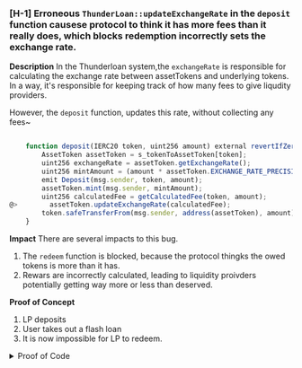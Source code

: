 ### [H-1] Erroneous `ThunderLoan::updateExchangeRate` in the `deposit` function causese protocol to think it has more fees than it really does, which blocks redemption incorrectly sets the exchange rate.

**Description** In the Thunderloan system,the `exchangeRate` is responsible for calculating the exchange rate between assetTokens and underlying tokens. In a way, it's responsible for keeping track of how many fees to give liqudity providers.

However, the `deposit` function, updates this rate, without collecting any fees~

```javascript

    function deposit(IERC20 token, uint256 amount) external revertIfZero(amount) revertIfNotAllowedToken(token) {
        AssetToken assetToken = s_tokenToAssetToken[token];
        uint256 exchangeRate = assetToken.getExchangeRate();
        uint256 mintAmount = (amount * assetToken.EXCHANGE_RATE_PRECISION()) / exchangeRate;
        emit Deposit(msg.sender, token, amount);
        assetToken.mint(msg.sender, mintAmount);
        uint256 calculatedFee = getCalculatedFee(token, amount);
@>        assetToken.updateExchangeRate(calculatedFee);
        token.safeTransferFrom(msg.sender, address(assetToken), amount);
    }
```

**Impact** There are several impacts to this bug.

1. The `redeem` function is blocked, because the protocol thingks the owed tokens is more than it has.
2. Rewars are incorrectly calculated, leading to liquidity proivders potentially getting way more or less than deserved.

**Proof of Concept**

1. LP deposits
2. User takes out a flash loan
3. It is now impossible for LP to redeem.

<details>
<summary>Proof of Code</summary>

Place the following into `ThunderLoanTest.t.sol`.

```javascript
    function testRedeemAfterLoan() public setAllowedToken hasDeposits{
        uint256 amountToBorrow = AMOUNT * 10;
        uint256 calculatedFee = thunderLoan.getCalculatedFee(tokenA, amountToBorrow);

        vm.startPrank(user);
        tokenA.mint(address(mockFlashLoanReceiver), calculatedFee); //
        thunderLoan.flashloan(address(mockFlashLoanReceiver), tokenA, amountToBorrow, "");
        vm.stopPrank();

        uint256 amountToRedeem = type(uint256).max;
        vm.startPrank(liquidityProvider);
        thunderLoan.redeem(tokenA, amountToRedeem);
    }
```
<details>

**Recommended Mitigations** Remove the incorrectly updated exchange rate lines from `deposit`.


```diff

    function deposit(IERC20 token, uint256 amount) external revertIfZero(amount) revertIfNotAllowedToken(token) {
        AssetToken assetToken = s_tokenToAssetToken[token];
        uint256 exchangeRate = assetToken.getExchangeRate();
        uint256 mintAmount = (amount * assetToken.EXCHANGE_RATE_PRECISION()) / exchangeRate;
        emit Deposit(msg.sender, token, amount);
        assetToken.mint(msg.sender, mintAmount);
-       uint256 calculatedFee = getCalculatedFee(token, amount);
-       assetToken.updateExchangeRate(calculatedFee);
        token.safeTransferFrom(msg.sender, address(assetToken), amount);
    }
    
```

### [H-2] Mixng up variable locatino causes storage collisions in `ThunderLoan::s_flashLoanFee` and `ThunderLoan::s_currentlyFlashLoaning`, freezing protocol.

**Description** `ThunderLoan.sol` has two variables in the following order.

```javascript
    uint256 private s_feePrecision;
    uint256 private s_flashLoanFee; // 0.3% ETH fee
```

However, the upgraded contract `ThunderLoandUpgraded.sol` has them in a different order:

```javascript
    uint256 private s_flashLoanFee; // 0.3% ETH fee
    uint256 public constant FEE_PRECISION = 1e18;
```

Due to how solidity works, after the upgrade the `s_flashLoanFee` will have the avlue of `s_feePrecision`. You cannot adjust the positino of storage variables, and removing storage varabiles for constant variables, beraks the storage locations as well.

**Impact** After the ugprade, the `s_flashLoanFee` will have the value of `s_feePrecision`. This means that users who take out flash loans right after an upgrade will be charged the wrong fee. 

More importanly the `s_currentlyFlashLoaning` mapping will start in the wrong storage slot. 

**Proof of Concept**

<details>
<summary>PoC</summary>

Place the following into `ThunderLoanTest.t.sol`.

```javascript
import {ThunderLoanUpgraded} from "../../src/upgradedProtocol/ThunderLoanUpgraded.sol";
...

    function testUpgradeBreaks() public {
        uint256 feeBeforeUpgrade = thunderLoan.getFee();
        vm.startPrank(thunderLoan.owner());
        ThunderLoanUpgraded upgraded = new ThunderLoanUpgraded();
        thunderLoan.upgradeToAndCall(address(upgraded), "");
        uint256 feeAfterUpgarde = thunderLoan.getFee();

        console2.log("Fee before: ", feeBeforeUpgrade);
        console2.log("Fee after: ", feeAfterUpgarde);
        assert(feeBeforeUpgrade != feeAfterUpgarde);
    }

```
You can also see the storage layout difference by running `forge inspect ThunderLoan storage` and `forge inspect THunderLoanUpgarded storage`

<details>

**Recommended Mitigations** If you must remove the storage variable, leave it as blank as to not mess up the storage slots.

```diff
-    uint256 private s_flashLoanFee; // 0.3% ETH fee;
-    uint256 public constant FEE_PRECISION = 1e18;
+    uint256 private s_blank; // 0.3% ETH fee;
+    uint256 private s_flashLoanFee; // 0.3% ETH fee;
+    uint256 public constant FEE_PRECISION = 1e18;
```






